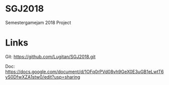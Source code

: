 # SGJ2018
Semestergamejam 2018 Project

# Links
Git: https://github.com/Lugitan/SGJ2018.git

Doc: https://docs.google.com/document/d/1OFq0rPVd08vh9GeX0E3uGB1eLwtT6yS0DfwXZA1stw0/edit?usp=sharing
